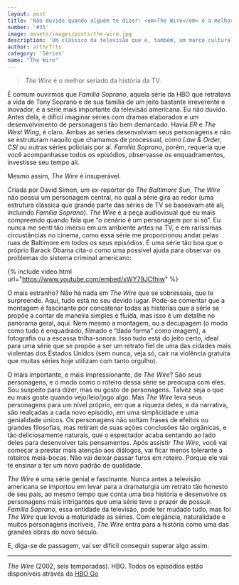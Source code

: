 ```yaml
---
layout: post
title: 'Não duvide quando alguém te dizer: <em>The Wire</em> é a melhor série já feita'
number: '#35'
image: assets/images/posts/the-wire.jpg
description: 'Um clássico da televisão que é, também, um marco cultural.'
author: arthrfrts
category: 'Séries'
name: "The Wire"
---
```


> _The Wire_ é o melhor seriado da história da TV.

É comum ouvirmos que _Família Soprano_, aquela série da HBO que retratava a vida de Tony Soprano e de sua família de um jeito bastante irreverente e inovador, é a série mais importante da televisão americana. Eu não duvido. Antes dela, é difícil imaginar séries com dramas elaborados e um desenvolvimento de personagens tão bem demarcado. Havia _ER_ e _The West Wing_, é claro. Ambas as séries desenvolviam seus personagens e não se estruturam naquilo que chamamos de processual, como _Law & Order_, _CSI_ ou outras séries policiais por aí. _Família Soprano_, porém, requeria que você acompanhasse todos os episódios, observasse os enquadramentos, investisse seu tempo ali.

Mesmo assim, _The Wire_ é insuperável.

Criada por David Simon, um ex-repórter do _The Baltimore Sun_, _The Wire_ não possui um personagem central, no qual a série gira ao redor (uma estrutura clássica que grande parte das séries de TV se baseavam até ali, incluindo _Família Soprano_). _The Wire_ é a peça audiovisual que eu mais compreendo quando fala que “o cenário é um personagem por si só”. Eu nunca me senti tão imerso em um ambiente antes na TV, e em raríssimas circustâncias no cinema, como essa série me proporcionou andar pelas ruas de Baltimore em todos os seus episódios. É uma série tão boa que o próprio Barack Obama cita-o como uma possível ajuda para observar os problemas do sistema criminal americano:

{% include video.html url="https://www.youtube.com/embed/xWY79JCfhjw" %}

O mais estranho? Não há nada em _The Wire_ que se sobressaia, que te surpreende. Aqui, tudo está no seu devido lugar. Pode-se comentar que a montagem é fascinante por concatenar todas as histórias que a série se propõe a contar de maneira simples e fluida, mas isso é um detalhe no panorama geral, aqui. Nem mesmo a montagem, ou a decupagem (o modo como tudo é enquadrado, filmado e “dado forma” como imagem), a fotografia ou a escassa trilha-sonora. Isso tudo está do jeito certo, ideal para uma série que se propõe a ser um retrato fiel de uma das cidades mais violentas dos Estados Unidos (sem nunca, veja só, cair na violência gratuita que muitas séries hoje utilizam com tanto orgulho).

O mais importante, e mais impressionante, de _The Wire_? Sào seus personagens, e o modo como o roteiro dessa série se preocupa com eles. Sou suspeito para dizer, mas eu gosto de personagens. Talvez seja o que eu mais goste quando vejo/leio/jogo algo. Mas _The Wire_ leva seus personagens para um nível próprio, em que a riqueza deles, e da narrativa, são realçadas a cada novo episódio, em uma simplicidade e uma genialidade únicos. Os personagens não soltam frases de efeitos ou grandes filosofias, mas retiram de suas açòes conclusões tão orgânicas, e tão deliciosamente naturais, que o espectador acaba sentando ao lado deles para desenvolver tais pensamentos. Após assistir _The Wire_, você vai começar a prestar mais atenção aos diálogos, vai ficar menos tolerante a roteiros meia-bocas. Não vai deixar passar furos em roteiro. Porque ele vai te ensinar a ter um novo padrão de qualidade.

_The Wire_ é uma série genial e fascinante. Nunca antes a televisão americana se importou em levar para a dramaturgia um retrato tão honesto de seu país, ao mesmo tempo que conta uma boa história e desenvolve os personagens mais intrigantes que uma série teve o prazer de possuir. _Família Soprano_, essa entidade da televisão, pode ter mudado tudo, mas foi _The Wire_ que levou a maturidade as séries. Com elegância, naturalidade e muitos personagens incríveis, _The Wire_ entra para a história como uma das grandes obras do novo século.

E, diga-se de passagem, vai ser difícil conseguir superar algo assim.

---

_The Wire_ (2002, seis temporadas). HBO. Todos os episódios estão disponíveis através da [HBO Go](http://www.hbogo.com.br/)
